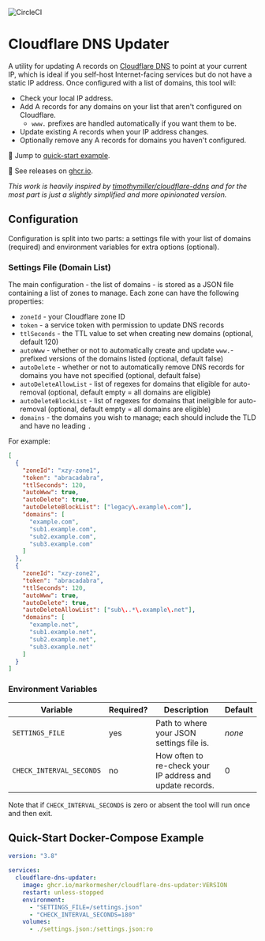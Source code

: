 ![CircleCI](https://img.shields.io/circleci/build/github/markormesher/cloudflare-dns-updater)

# Cloudflare DNS Updater

A utility for updating A records on [Cloudflare DNS](https://www.cloudflare.com/en-gb/dns/) to point at your current IP, which is ideal if you self-host Internet-facing services but do not have a static IP address. Once configured with a list of domains, this tool will:

- Check your local IP address.
- Add A records for any domains on your list that aren't configured on Cloudflare.
  - `www.` prefixes are handled automatically if you want them to be.
- Update existing A records when your IP address changes.
- Optionally remove any A records for domains you haven't configured.

:rocket: Jump to [quick-start example](#quick-start-docker-compose-example).

:whale: See releases on [ghcr.io](https://ghcr.io/markormesher/cloudflare-dns-updater).

_This work is heavily inspired by [timothymiller/cloudflare-ddns](https://github.com/timothymiller/cloudflare-ddns) and for the most part is just a slightly simplified and more opinionated version._

## Configuration

Configuration is split into two parts: a settings file with your list of domains (required) and environment variables for extra options (optional).

### Settings File (Domain List)

The main configuration - the list of domains - is stored as a JSON file containing a list of zones to manage. Each zone can have the following properties:

- `zoneId` - your Cloudflare zone ID
- `token` - a service token with permission to update DNS records
- `ttlSeconds` - the TTL value to set when creating new domains (optional, default 120)
- `autoWww` - whether or not to automatically create and update `www.`-prefixed versions of the domains listed (optional, default false)
- `autoDelete` - whether or not to automatically remove DNS records for domains you have not specified (optional, default false)
- `autoDeleteAllowList` - list of regexes for domains that eligible for auto-removal (optional, default empty = all domains are eligible)
- `autoDeleteBlockList` - list of regexes for domains that ineligible for auto-removal (optional, default empty = all domains are eligible)
- `domains` - the domains you wish to manage; each should include the TLD and have no leading `.`

For example:

```json
[
  {
    "zoneId": "xzy-zone1",
    "token": "abracadabra",
    "ttlSeconds": 120,
    "autoWww": true,
    "autoDelete": true,
    "autoDeleteBlockList": ["legacy\.example\.com"],
    "domains": [
      "example.com",
      "sub1.example.com",
      "sub2.example.com",
      "sub3.example.com"
    ]
  },
  {
    "zoneId": "xzy-zone2",
    "token": "abracadabra",
    "ttlSeconds": 120,
    "autoWww": true,
    "autoDelete": true,
    "autoDeleteAllowList": ["sub\..*\.example\.net"],
    "domains": [
      "example.net",
      "sub1.example.net",
      "sub2.example.net",
      "sub3.example.net"
    ]
  }
]
```

### Environment Variables

| Variable                   | Required? | Description                                                        | Default          |
| -------------------------- | --------- | ------------------------------------------------------------------ | ---------------- |
| `SETTINGS_FILE`            | yes       | Path to where your JSON settings file is.                          | _none_           |
| `CHECK_INTERVAL_SECONDS`   | no        | How often to re-check your IP address and update records.          | 0                |

Note that if `CHECK_INTERVAL_SECONDS` is zero or absent the tool will run once and then exit.

## Quick-Start Docker-Compose Example

```yaml
version: "3.8"

services:
  cloudflare-dns-updater:
    image: ghcr.io/markormesher/cloudflare-dns-updater:VERSION
    restart: unless-stopped
    environment:
      - "SETTINGS_FILE=/settings.json"
      - "CHECK_INTERVAL_SECONDS=180"
    volumes:
      - ./settings.json:/settings.json:ro
```
